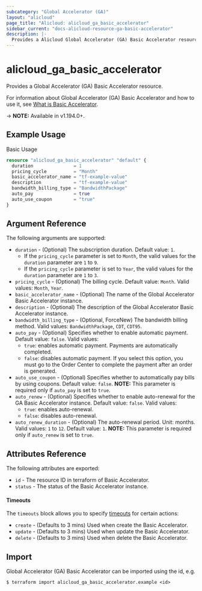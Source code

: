 ```yaml
---
subcategory: "Global Accelerator (GA)"
layout: "alicloud"
page_title: "Alicloud: alicloud_ga_basic_accelerator"
sidebar_current: "docs-alicloud-resource-ga-basic-accelerator"
description: |-
  Provides a Alicloud Global Accelerator (GA) Basic Accelerator resource.
---
```


# alicloud\_ga\_basic\_accelerator

Provides a Global Accelerator (GA) Basic Accelerator resource.

For information about Global Accelerator (GA) Basic Accelerator and how to use it, see [What is Basic Accelerator](https://www.alibabacloud.com/help/en/global-accelerator/latest/createbasicaccelerator).

-> **NOTE:** Available in v1.194.0+.

## Example Usage

Basic Usage

```terraform
resource "alicloud_ga_basic_accelerator" "default" {
  duration               = 1
  pricing_cycle          = "Month"
  basic_accelerator_name = "tf-example-value"
  description            = "tf-example-value"
  bandwidth_billing_type = "BandwidthPackage"
  auto_pay               = true
  auto_use_coupon        = "true"
}
```

## Argument Reference

The following arguments are supported:

* `duration` - (Optional) The subscription duration. Default value: `1`.
  * If the `pricing_cycle` parameter is set to `Month`, the valid values for the `duration` parameter are `1` to `9`.
  * If the `pricing_cycle` parameter is set to `Year`, the valid values for the `duration` parameter are `1` to `3`.
* `pricing_cycle` - (Optional) The billing cycle. Default value: `Month`. Valid values: `Month`, `Year`.
* `basic_accelerator_name` - (Optional) The name of the Global Accelerator Basic Accelerator instance.
* `description` - (Optional) The description of the Global Accelerator Basic Accelerator instance.
* `bandwidth_billing_type` - (Optional, ForceNew) The bandwidth billing method. Valid values: `BandwidthPackage`, `CDT`, `CDT95`.
* `auto_pay` - (Optional) Specifies whether to enable automatic payment. Default value: `false`. Valid values:
  - `true`: enables automatic payment. Payments are automatically completed.
  - `false`: disables automatic payment. If you select this option, you must go to the Order Center to complete the payment after an order is generated.
* `auto_use_coupon` - (Optional) Specifies whether to automatically pay bills by using coupons. Default value: `false`. **NOTE:** This parameter is required only if `auto_pay` is set to `true`.
* `auto_renew` - (Optional) Specifies whether to enable auto-renewal for the GA Basic Accelerator instance. Default value: `false`. Valid values:
  - `true`: enables auto-renewal.
  - `false`: disables auto-renewal.
* `auto_renew_duration` - (Optional) The auto-renewal period. Unit: months. Valid values: `1` to `12`. Default value: `1`. **NOTE:** This parameter is required only if `auto_renew` is set to `true`.

## Attributes Reference

The following attributes are exported:

* `id` - The resource ID in terraform of Basic Accelerator.
* `status` - The status of the Basic Accelerator instance.

#### Timeouts

The `timeouts` block allows you to specify [timeouts](https://www.terraform.io/docs/configuration-0-11/resources.html#timeouts) for certain actions:

* `create` - (Defaults to 3 mins) Used when create the Basic Accelerator.
* `update` - (Defaults to 3 mins) Used when update the Basic Accelerator.
* `delete` - (Defaults to 3 mins) Used when delete the Basic Accelerator.

## Import

Global Accelerator (GA) Basic Accelerator can be imported using the id, e.g.

```shell
$ terraform import alicloud_ga_basic_accelerator.example <id>
```
